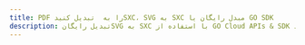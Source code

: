 ---title: PDF را به  تبدیل کنیدSXC، SVG به SXC مبدل رایگان یا GO SDKdescription: تبدیل رایگانSVG به SXC با استفاده از GO Cloud APIs & SDK همچنین اسناد PDF را در Cloud ایجاد، ویرایش و رندر کنید.---